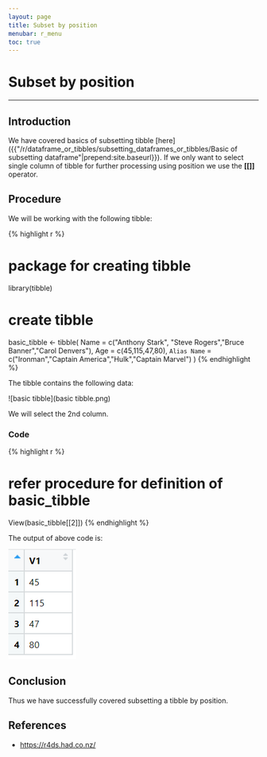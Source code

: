 ```yaml
---
layout: page
title: Subset by position
menubar: r_menu
toc: true
---
```


# Subset by position

-------------------------------------------------------------------

## Introduction

We have covered basics of subsetting tibble [here]({{"/r/dataframe_or_tibbles/subsetting_dataframes_or_tibbles/Basic of subsetting dataframe"|prepend:site.baseurl}}). If we only want to select single column of tibble for further processing using position we use the **[[]]** operator.

## Procedure

We will be working with the following tibble:

{% highlight r %} 
# package for creating tibble
library(tibble)

# create tibble
basic_tibble <- tibble(
  Name = c("Anthony Stark", "Steve Rogers","Bruce Banner","Carol Denvers"),
  Age = c(45,115,47,80),
  `Alias Name` = c("Ironman","Captain America","Hulk","Captain Marvel")
  )
{% endhighlight %}

The tibble contains the following data:

![basic tibble](basic tibble.png)

We will select the 2nd column.

### Code

{% highlight r %} 
# refer procedure for definition of basic_tibble
View(basic_tibble[[2]])
{% endhighlight %}

The output of above code is:

![position](position.png)

## Conclusion

Thus we have successfully covered subsetting a tibble by position.

## References
- https://r4ds.had.co.nz/